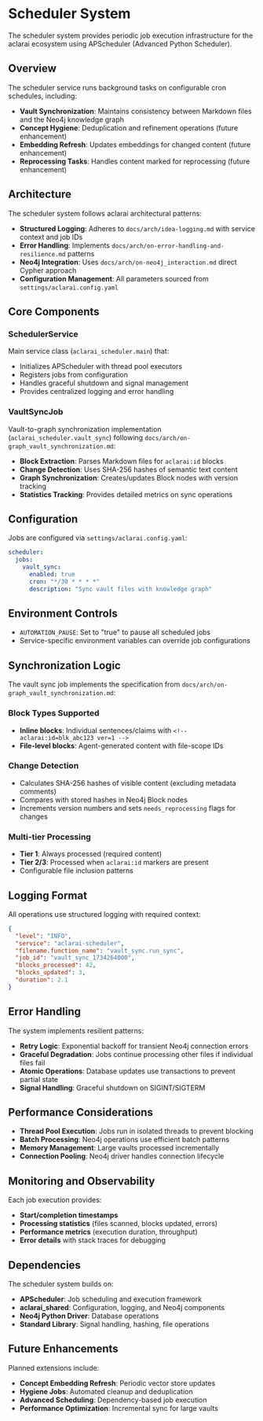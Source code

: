 # Scheduler System

The scheduler system provides periodic job execution infrastructure for the aclarai ecosystem using APScheduler (Advanced Python Scheduler).

## Overview

The scheduler service runs background tasks on configurable cron schedules, including:

- **Vault Synchronization**: Maintains consistency between Markdown files and the Neo4j knowledge graph
- **Concept Hygiene**: Deduplication and refinement operations (future enhancement)
- **Embedding Refresh**: Updates embeddings for changed content (future enhancement)
- **Reprocessing Tasks**: Handles content marked for reprocessing (future enhancement)

## Architecture

The scheduler system follows aclarai architectural patterns:

- **Structured Logging**: Adheres to `docs/arch/idea-logging.md` with service context and job IDs
- **Error Handling**: Implements `docs/arch/on-error-handling-and-resilience.md` patterns
- **Neo4j Integration**: Uses `docs/arch/on-neo4j_interaction.md` direct Cypher approach
- **Configuration Management**: All parameters sourced from `settings/aclarai.config.yaml`

## Core Components

### SchedulerService

Main service class (`aclarai_scheduler.main`) that:

- Initializes APScheduler with thread pool executors
- Registers jobs from configuration
- Handles graceful shutdown and signal management
- Provides centralized logging and error handling

### VaultSyncJob

Vault-to-graph synchronization implementation (`aclarai_scheduler.vault_sync`) following `docs/arch/on-graph_vault_synchronization.md`:

- **Block Extraction**: Parses Markdown files for `aclarai:id` blocks
- **Change Detection**: Uses SHA-256 hashes of semantic text content
- **Graph Synchronization**: Creates/updates Block nodes with version tracking
- **Statistics Tracking**: Provides detailed metrics on sync operations

## Configuration

Jobs are configured via `settings/aclarai.config.yaml`:

```yaml
scheduler:
  jobs:
    vault_sync:
      enabled: true
      cron: "*/30 * * * *"
      description: "Sync vault files with knowledge graph"
```

## Environment Controls

- `AUTOMATION_PAUSE`: Set to "true" to pause all scheduled jobs
- Service-specific environment variables can override job configurations

## Synchronization Logic

The vault sync job implements the specification from `docs/arch/on-graph_vault_synchronization.md`:

### Block Types Supported

- **Inline blocks**: Individual sentences/claims with `<!-- aclarai:id=blk_abc123 ver=1 -->`
- **File-level blocks**: Agent-generated content with file-scope IDs

### Change Detection

- Calculates SHA-256 hashes of visible content (excluding metadata comments)
- Compares with stored hashes in Neo4j Block nodes
- Increments version numbers and sets `needs_reprocessing` flags for changes

### Multi-tier Processing

- **Tier 1**: Always processed (required content)
- **Tier 2/3**: Processed when `aclarai:id` markers are present
- Configurable file inclusion patterns

## Logging Format

All operations use structured logging with required context:

```json
{
  "level": "INFO",
  "service": "aclarai-scheduler",
  "filename.function_name": "vault_sync.run_sync",
  "job_id": "vault_sync_1734264000",
  "blocks_processed": 42,
  "blocks_updated": 3,
  "duration": 2.1
}
```

## Error Handling

The system implements resilient patterns:

- **Retry Logic**: Exponential backoff for transient Neo4j connection errors
- **Graceful Degradation**: Jobs continue processing other files if individual files fail
- **Atomic Operations**: Database updates use transactions to prevent partial state
- **Signal Handling**: Graceful shutdown on SIGINT/SIGTERM

## Performance Considerations

- **Thread Pool Execution**: Jobs run in isolated threads to prevent blocking
- **Batch Processing**: Neo4j operations use efficient batch patterns
- **Memory Management**: Large vaults processed incrementally
- **Connection Pooling**: Neo4j driver handles connection lifecycle

## Monitoring and Observability

Each job execution provides:

- **Start/completion timestamps**
- **Processing statistics** (files scanned, blocks updated, errors)
- **Performance metrics** (execution duration, throughput)
- **Error details** with stack traces for debugging

## Dependencies

The scheduler system builds on:

- **APScheduler**: Job scheduling and execution framework
- **aclarai_shared**: Configuration, logging, and Neo4j components
- **Neo4j Python Driver**: Database operations
- **Standard Library**: Signal handling, hashing, file operations

## Future Enhancements

Planned extensions include:

- **Concept Embedding Refresh**: Periodic vector store updates
- **Hygiene Jobs**: Automated cleanup and deduplication
- **Advanced Scheduling**: Dependency-based job execution
- **Performance Optimization**: Incremental sync for large vaults